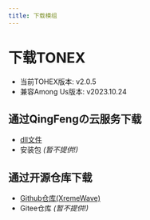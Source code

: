 ```yaml
---
title: 下载模组
---
```

# 下载TONEX

- 当前TOHEX版本: v2.0.5
- 兼容Among Us版本: v2023.10.24

## 通过QingFengの云服务下载

- [dll文件](https://cn-sy1.rains3.com/xtremewave/Download/TOHEXI.dll)
- 安装包 *(暂不提供!)*

## 通过开源仓库下载

- [Github仓库(XremeWave)](https://github.com/XtremeWave/Town-Of-Host-Edited_Xi)
- Gitee仓库 *(暂不提供!)*